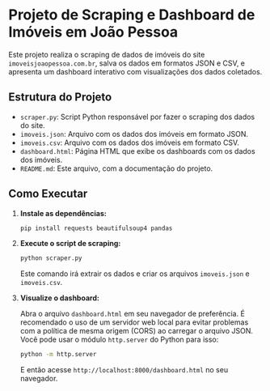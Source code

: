# Projeto de Scraping e Dashboard de Imóveis em João Pessoa

Este projeto realiza o scraping de dados de imóveis do site `imoveisjoaopessoa.com.br`, salva os dados em formatos JSON e CSV, e apresenta um dashboard interativo com visualizações dos dados coletados.

## Estrutura do Projeto

- `scraper.py`: Script Python responsável por fazer o scraping dos dados do site.
- `imoveis.json`: Arquivo com os dados dos imóveis em formato JSON.
- `imoveis.csv`: Arquivo com os dados dos imóveis em formato CSV.
- `dashboard.html`: Página HTML que exibe os dashboards com os dados dos imóveis.
- `README.md`: Este arquivo, com a documentação do projeto.

## Como Executar

1. **Instale as dependências:**

   ```bash
   pip install requests beautifulsoup4 pandas
   ```

2. **Execute o script de scraping:**

   ```bash
   python scraper.py
   ```

   Este comando irá extrair os dados e criar os arquivos `imoveis.json` e `imoveis.csv`.

3. **Visualize o dashboard:**

   Abra o arquivo `dashboard.html` em seu navegador de preferência. É recomendado o uso de um servidor web local para evitar problemas com a política de mesma origem (CORS) ao carregar o arquivo JSON. Você pode usar o módulo `http.server` do Python para isso:

   ```bash
   python -m http.server
   ```

   E então acesse `http://localhost:8000/dashboard.html` no seu navegador.
